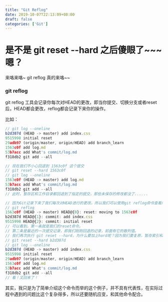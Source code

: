 ```yaml
---
title: "Git Reflog"
date: 2019-10-07T22:13:09+08:00
draft: false
categories: ['Git']
---
```


# 是不是 git reset --hard 之后傻眼了~~~嗯？

来咯来咯~ git reflog 真的来咯~~  

### git reflog  

git reflog 工具会记录你每次对HEAD的更改，即当你提交、切换分支或者reset后，HEAD都会更改，reflog都会记录下来你的操作。

比如：
```javascript
// git log --oneline
b2d387d (HEAD -> master) add index.css
9515998 initial reset
29adb97 (origin/master, origin/HEAD) add branch_learn
1563c0f add log.md
53b7acc add What's commit/log.md
f318db2 git add --all

// 现在我们不小心回退到 1563c0f 这个提交
// git reset --hard 1563c0f
// git log --oneline
1563c0f (HEAD -> master) add log.md
53b7acc add What's commit/log.md
f318db2 git add --all
// 此时，暂存区和工作目录都回退到了指定的提交，那些未保存的修改都没了......

// 因为Git记录下来了我们每次对HEAD进行的更改，所以我们可以使用git reflog命令查看所有的HEAD改动记录。
// git reflog
1563c0f (HEAD -> master) HEAD@{0}: reset: moving to 1563c0f
b2d387d HEAD@{1}: commit: add index.css
9515998 HEAD@{2}: commit: initial reset
// 可以看到，第一条就是我们的reset命令。
// 第二条是最近的一次提交记录，即我们刚刚回退的记录，前面有它的散列值。
// 我们再次执行 git reset --hard，为什么要加上hard呢？因为我们要复原，暂存索引和工作目录都要。
// git reset --hard b2d387d
// git log --oneline
b2d387d (HEAD -> master) add index.css
9515998 initial reset
29adb97 (origin/master, origin/HEAD) add branch_learn
1563c0f add log.md
53b7acc add What's commit/log.md
f318db2 git add --all
// 看！又回来了！
```

其实，我只是为了简单介绍这个命令而举的这个例子，并不具有代表性，在实际过程中遇到的问题比这个复杂得多，所以还要随机应变，和其他命令配合。
